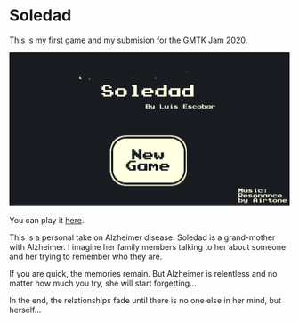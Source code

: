 # Soledad
This is my first game and my submision for the GMTK Jam 2020.

![Soledad main menu](soledad-screenshot.PNG)

You can play it [here](https://luisescobar.itch.io/soledad).

This is a personal take on Alzheimer disease. Soledad is a grand-mother with Alzheimer. I imagine her family members talking to her about someone and her trying to remember who they are.

If you are quick, the memories remain. But Alzheimer is relentless and no matter how much you try, she will start forgetting...

In the end, the relationships fade until there is no one else in her mind, but herself...
